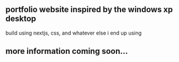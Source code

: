 ## portfolio website inspired by the windows xp desktop 

build using nextjs, css, and whatever else i end up using

## more information coming soon...
